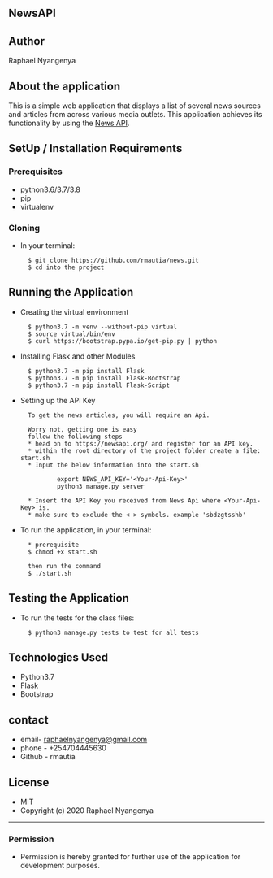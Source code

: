 ## NewsAPI

## Author
Raphael Nyangenya

## About the application
 This is a simple web application that displays a list of several news sources and articles from across various media outlets. This application achieves its functionality by using the [News API](https://newsapi.org/).


## SetUp / Installation Requirements
### Prerequisites
* python3.6/3.7/3.8
* pip
* virtualenv

### Cloning
* In your terminal:

        $ git clone https://github.com/rmautia/news.git
        $ cd into the project

## Running the Application
* Creating the virtual environment

        $ python3.7 -m venv --without-pip virtual
        $ source virtual/bin/env
        $ curl https://bootstrap.pypa.io/get-pip.py | python

* Installing Flask and other Modules

        $ python3.7 -m pip install Flask
        $ python3.7 -m pip install Flask-Bootstrap
        $ python3.7 -m pip install Flask-Script

* Setting up the API Key

        To get the news articles, you will require an Api.

        Worry not, getting one is easy
        follow the following steps
        * head on to https://newsapi.org/ and register for an API key.
        * within the root directory of the project folder create a file: start.sh
        * Input the below information into the start.sh

                export NEWS_API_KEY='<Your-Api-Key>'
                python3 manage.py server

        * Insert the API Key you received from News Api where <Your-Api-Key> is.
        * make sure to exclude the < > symbols. example 'sbdzgtsshb'

* To run the application, in your terminal:

        * prerequisite
        $ chmod +x start.sh

        then run the command
        $ ./start.sh

## Testing the Application
* To run the tests for the class files:

        $ python3 manage.py tests to test for all tests

## Technologies Used
* Python3.7
* Flask
* Bootstrap

## contact
* email- raphaelnyangenya@gmail.com
* phone - +254704445630
* Github - rmautia

## License
- MIT
- Copyright (c) 2020 Raphael Nyangenya

------------

### Permission
- Permission is hereby granted for further use of the application for development purposes. 



